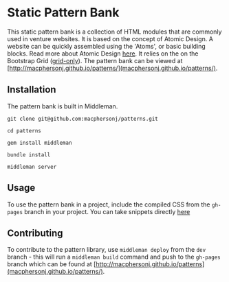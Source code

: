 # Static Pattern Bank

This static pattern bank is a collection of HTML modules that are commonly used in venture websites. It is based on the concept of Atomic Design. A website can be quickly assembled using the 'Atoms', or basic building blocks. Read more about Atomic Design [here](http://bradfrost.com/blog/post/atomic-web-design/). It relies on the on the Bootstrap Grid ([grid-only](https://github.com/zirafa/bootstrap-grid-only)). The pattern bank can be viewed at [http://macphersonj.github.io/patterns/](macphersonj.github.io/patterns/).

## Installation

The pattern bank is built in Middleman.

`git clone git@github.com:macphersonj/patterns.git`

`cd patterns`

`gem install middleman`

`bundle install`

`middleman server`

## Usage

To use the pattern bank in a project, include the compiled CSS from the `gh-pages` branch in your project. You can take snippets directly [here](macphersonj.github.io/patterns/)

## Contributing

To contribute to the pattern library, use `middleman deploy` from the `dev` branch - this will run a `middleman build` command and push to the `gh-pages` branch which can be found at [http://macphersonj.github.io/patterns](macphersonj.github.io/patterns/).
